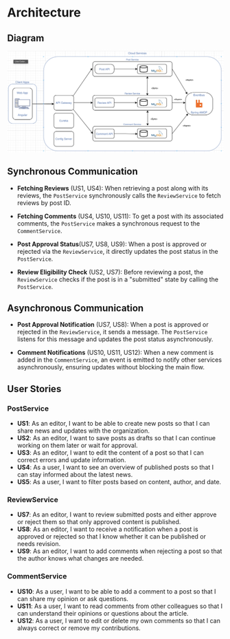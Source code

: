 # Architecture

## Diagram
![Architecture Diagram](architecture.png)

## Synchronous Communication
- **Fetching Reviews** (US1, US4): When retrieving a post along with its reviews, the `PostService` synchronously calls the `ReviewService` to fetch reviews by post ID.  

- **Fetching Comments** (US4, US10, US11): To get a post with its associated comments, the `PostService` makes a synchronous request to the `CommentService`.  

- **Post Approval Status**(US7, US8, US9): When a post is approved or rejected via the `ReviewService`, it directly updates the post status in the `PostService`.  

- **Review Eligibility Check** (US2, US7): Before reviewing a post, the `ReviewService` checks if the post is in a "submitted" state by calling the `PostService`.  

## Asynchronous Communication
- **Post Approval Notification** (US7, US8): When a post is approved or rejected in the `ReviewService`, it sends a message. The `PostService` listens for this message and updates the post status asynchronously.

- **Comment Notifications** (US10, US11, US12): When a new comment is added in the `CommentService`, an event is emitted to notify other services asynchronously, ensuring updates without blocking the main flow.  

## User Stories

### PostService
- **US1**: As an editor, I want to be able to create new posts so that I can share news and updates with the organization.
- **US2**: As an editor, I want to save posts as drafts so that I can continue working on them later or wait for approval.
- **US3**: As an editor, I want to edit the content of a post so that I can correct errors and update information.
- **US4**: As a user, I want to see an overview of published posts so that I can stay informed about the latest news.
- **US5**: As a user, I want to filter posts based on content, author, and date.

### ReviewService
- **US7**: As an editor, I want to review submitted posts and either approve or reject them so that only approved content is published.
- **US8**: As an editor, I want to receive a notification when a post is approved or rejected so that I know whether it can be published or needs revision.
- **US9**: As an editor, I want to add comments when rejecting a post so that the author knows what changes are needed.

### CommentService
- **US10**: As a user, I want to be able to add a comment to a post so that I can share my opinion or ask questions.
- **US11**: As a user, I want to read comments from other colleagues so that I can understand their opinions or questions about the article.
- **US12**: As a user, I want to edit or delete my own comments so that I can always correct or remove my contributions.
